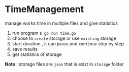 # TimeManagement
manage works time in multiple files and give statistics

1. run program `$ go run time.go`
2. choose to `create` storage or use `existing` storage
3. start duration , it can `pause` and `continue` step by step
4. save results
5. get statistics of storage

**Note** : storage files are `json` that is exist in `storage` folder 
